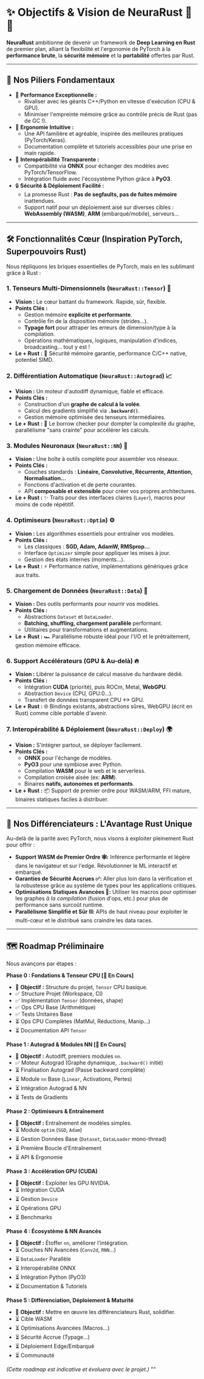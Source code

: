 # ✨ Objectifs & Vision de NeuraRust 🦀🧠

**NeuraRust** ambitionne de devenir un framework de **Deep Learning en Rust** de premier plan, alliant la flexibilité et l'ergonomie de PyTorch à la **performance brute**, la **sécurité mémoire** et la **portabilité** offertes par Rust.

---

## 🎯 Nos Piliers Fondamentaux

*   🚀 **Performance Exceptionnelle :**
    *   Rivaliser avec les géants C++/Python en vitesse d'exécution (CPU & GPU).
    *   Minimiser l'empreinte mémoire grâce au contrôle précis de Rust (pas de GC !).
*   🤝 **Ergonomie Intuitive :**
    *   Une API familière et agréable, inspirée des meilleures pratiques (PyTorch/Keras).
    *   Documentation complète et tutoriels accessibles pour une prise en main rapide.
*   🔄 **Interopérabilité Transparente :**
    *   Compatibilité via **ONNX** pour échanger des modèles avec PyTorch/TensorFlow.
    *   Intégration fluide avec l'écosystème Python grâce à **PyO3**.
*   🔒 **Sécurité & Déploiement Facilité :**
    *   La promesse Rust : **Pas de segfaults, pas de fuites mémoire** inattendues.
    *   Support natif pour un déploiement aisé sur diverses cibles : **WebAssembly (WASM)**, **ARM** (embarqué/mobile), serveurs...

---

## 🛠️ Fonctionnalités Cœur (Inspiration PyTorch, Superpouvoirs Rust)

Nous répliquons les briques essentielles de PyTorch, mais en les sublimant grâce à Rust :

### 1. Tenseurs Multi-Dimensionnels (`NeuraRust::Tensor`) 📐

*   **Vision :** Le cœur battant du framework. Rapide, sûr, flexible.
*   **Points Clés :**
    *   Gestion mémoire **explicite et performante**.
    *   Contrôle fin de la disposition mémoire (strides...).
    *   **Typage fort** pour attraper les erreurs de dimension/type à la compilation.
    *   Opérations mathématiques, logiques, manipulation d'indices, broadcasting... tout y est !
*   **Le + Rust :** 💪 Sécurité mémoire garantie, performance C/C++ native, potentiel SIMD.

### 2. Différentiation Automatique (`NeuraRust::Autograd`) 📈

*   **Vision :** Un moteur d'autodiff dynamique, fiable et efficace.
*   **Points Clés :**
    *   Construction d'un **graphe de calcul à la volée**.
    *   Calcul des gradients simplifié via **`.backward()`**.
    *   Gestion mémoire optimisée des tenseurs intermédiaires.
*   **Le + Rust :** 🧠 Le borrow checker pour dompter la complexité du graphe, parallélisme "sans crainte" pour accélérer les calculs.

### 3. Modules Neuronaux (`NeuraRust::NN`) 🧩

*   **Vision :** Une boîte à outils complète pour assembler vos réseaux.
*   **Points Clés :**
    *   Couches standards : **Linéaire, Convolutive, Récurrente, Attention, Normalisation...**
    *   Fonctions d'activation et de perte courantes.
    *   API **composable et extensible** pour créer vos propres architectures.
*   **Le + Rust :** ✨ Traits pour des interfaces claires (`Layer`), macros pour moins de code répétitif.

### 4. Optimiseurs (`NeuraRust::Optim`) ⚙️

*   **Vision :** Les algorithmes essentiels pour entraîner vos modèles.
*   **Points Clés :**
    *   Les classiques : **SGD, Adam, AdamW, RMSprop...**
    *   Interface `Optimizer` simple pour appliquer les mises à jour.
    *   Gestion des états internes (moments...).
*   **Le + Rust :** ⚡ Performance native, implémentations génériques grâce aux traits.

### 5. Chargement de Données (`NeuraRust::Data`) 💾

*   **Vision :** Des outils performants pour nourrir vos modèles.
*   **Points Clés :**
    *   Abstractions `Dataset` et `DataLoader`.
    *   **Batching, shuffling, chargement parallèle** performant.
    *   Utilitaires pour transformations et augmentations.
*   **Le + Rust :** 🏎️ Parallélisme robuste idéal pour l'I/O et le prétraitement, gestion mémoire efficace.

### 6. Support Accélérateurs (GPU & Au-delà) 🔥

*   **Vision :** Libérer la puissance de calcul massive du hardware dédié.
*   **Points Clés :**
    *   Intégration **CUDA** (priorité), puis ROCm, Metal, **WebGPU**.
    *   Abstraction `Device` (CPU, GPU:0...).
    *   Transfert de données transparent CPU <-> GPU.
*   **Le + Rust :** 🌐 Bindings existants, abstractions sûres, WebGPU (écrit en Rust) comme cible portable d'avenir.

### 7. Interopérabilité & Déploiement (`NeuraRust::Deploy`) 🌍

*   **Vision :** S'intégrer partout, se déployer facilement.
*   **Points Clés :**
    *   **ONNX** pour l'échange de modèles.
    *   **PyO3** pour une symbiose avec Python.
    *   Compilation **WASM** pour le web et le serverless.
    *   Compilation croisée aisée (ex: **ARM**).
    *   Binaires **natifs, autonomes et performants**.
*   **Le + Rust :** 📦 Support de premier ordre pour WASM/ARM, FFI mature, binaires statiques faciles à distribuer.

---

## 💎 Nos Différenciateurs : L'Avantage Rust Unique

Au-delà de la parité avec PyTorch, nous visons à exploiter pleinement Rust pour offrir :

*   **Support WASM de Premier Ordre 🕸️:** Inférence performante et légère dans le navigateur et sur l'edge. Révolutionner le ML interactif et embarqué.
*   **Garanties de Sécurité Accrues ✅:** Aller plus loin dans la vérification et la robustesse grâce au système de types pour les applications critiques.
*   **Optimisations Statiques Avancées 🚀:** Utiliser les macros pour optimiser les graphes *à la compilation* (fusion d'ops, etc.) pour plus de performance sans surcoût runtime.
*   **Parallélisme Simplifié et Sûr ⛓️:** APIs de haut niveau pour exploiter le multi-cœur et le distribué sans craindre les data races.

---

## 🗺️ Roadmap Préliminaire

Nous avançons par étapes :

**Phase 0 : Fondations & Tenseur CPU [🚧 En Cours]**
*   🎯 **Objectif :** Structure du projet, `Tensor` CPU basique.
*   ✅ Structure Projet (Workspace, CI)
*   ✅ Implémentation `Tensor` (données, shape)
*   ✅ Ops CPU Base (Arithmétique)
*   ✅ Tests Unitaires Base
*   ⏳ Ops CPU Complètes (MatMul, Réductions, Manip...)
*   ⏳ Documentation API `Tensor`

**Phase 1 : Autograd & Modules NN [🚧 En Cours]**
*   🎯 **Objectif :** Autodiff, premiers modules `nn`.
*   ✅ Moteur Autograd (Graphe dynamique, `.backward()` initié)
*   ⏳ Finalisation Autograd (Passe backward complète)
*   ⏳ Module `nn` Base (`Linear`, Activations, Pertes)
*   ⏳ Intégration Autograd & NN
*   ⏳ Tests de Gradients

**Phase 2 : Optimiseurs & Entraînement**
*   🎯 **Objectif :** Entraînement de modèles simples.
*   ⏳ Module `optim` (`SGD`, `Adam`)
*   ⏳ Gestion Données Base (`Dataset`, `DataLoader` mono-thread)
*   ⏳ Première Boucle d'Entraînement
*   ⏳ API & Ergonomie

**Phase 3 : Accélération GPU (CUDA)**
*   🎯 **Objectif :** Exploiter les GPU NVIDIA.
*   ⏳ Intégration CUDA
*   ⏳ Gestion `Device`
*   ⏳ Opérations GPU
*   ⏳ Benchmarks

**Phase 4 : Écosystème & NN Avancés**
*   🎯 **Objectif :** Étoffer `nn`, améliorer l'intégration.
*   ⏳ Couches NN Avancées (`Conv2d`, `RNN`...)
*   ⏳ `DataLoader` Parallèle
*   ⏳ Interopérabilité ONNX
*   ⏳ Intégration Python (PyO3)
*   ⏳ Documentation & Tutoriels

**Phase 5 : Différenciation, Déploiement & Maturité**
*   🎯 **Objectif :** Mettre en œuvre les différenciateurs Rust, solidifier.
*   ⏳ Cible WASM
*   ⏳ Optimisations Avancées (Macros...)
*   ⏳ Sécurité Accrue (Typage...)
*   ⏳ Déploiement Edge/Embarqué
*   ⏳ Communauté

*(Cette roadmap est indicative et évoluera avec le projet.)*
""